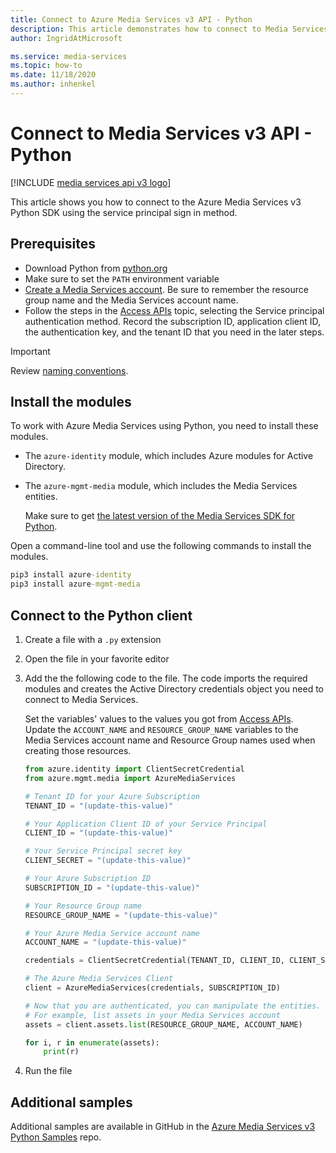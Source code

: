 ```yaml
---
title: Connect to Azure Media Services v3 API - Python
description: This article demonstrates how to connect to Media Services v3 API with Python.
author: IngridAtMicrosoft

ms.service: media-services
ms.topic: how-to
ms.date: 11/18/2020
ms.author: inhenkel
---
```

# Connect to Media Services v3 API - Python

[!INCLUDE [media services api v3 logo](./includes/v3-hr.md)]

This article shows you how to connect to the Azure Media Services v3 Python SDK using the service principal sign in method.

## Prerequisites

- Download Python from [python.org](https://www.python.org/downloads/)
- Make sure to set the `PATH` environment variable
- [Create a Media Services account](./account-create-how-to.md). Be sure to remember the resource group name and the Media Services account name.
- Follow the steps in the [Access APIs](./access-api-howto.md) topic, selecting the Service principal authentication method. Record the subscription ID, application client ID, the authentication key, and the tenant ID that you need in the later steps.

> [!IMPORTANT]
> Review [naming conventions](media-services-apis-overview.md#naming-conventions).

## Install the modules

To work with Azure Media Services using Python, you need to install these modules.

* The `azure-identity` module, which includes Azure modules for Active Directory.
* The `azure-mgmt-media` module, which includes the Media Services entities.

    Make sure to get [the latest version of the Media Services SDK for Python](https://pypi.org/project/azure-mgmt-media/).

Open a command-line tool and use the following commands to install the modules.

```cmd
pip3 install azure-identity
pip3 install azure-mgmt-media
```

## Connect to the Python client

1. Create a file with a `.py` extension
1. Open the file in your favorite editor
1. Add the the following code to the file. The code imports the required modules and creates the Active Directory credentials object you need to connect to Media Services.

      Set the variables' values to the values you got from [Access APIs](./access-api-howto.md). Update the `ACCOUNT_NAME` and `RESOURCE_GROUP_NAME` variables to the Media Services account name and Resource Group names used when creating those resources.

    ```python
    from azure.identity import ClientSecretCredential 
    from azure.mgmt.media import AzureMediaServices
    
    # Tenant ID for your Azure Subscription
    TENANT_ID = "(update-this-value)"

    # Your Application Client ID of your Service Principal
    CLIENT_ID = "(update-this-value)"

    # Your Service Principal secret key
    CLIENT_SECRET = "(update-this-value)"

    # Your Azure Subscription ID
    SUBSCRIPTION_ID = "(update-this-value)"

    # Your Resource Group name
    RESOURCE_GROUP_NAME = "(update-this-value)"
    
    # Your Azure Media Service account name
    ACCOUNT_NAME = "(update-this-value)"

    credentials = ClientSecretCredential(TENANT_ID, CLIENT_ID, CLIENT_SECRET)
    
    # The Azure Media Services Client
    client = AzureMediaServices(credentials, SUBSCRIPTION_ID)
    
    # Now that you are authenticated, you can manipulate the entities.
    # For example, list assets in your Media Services account
    assets = client.assets.list(RESOURCE_GROUP_NAME, ACCOUNT_NAME)
    
    for i, r in enumerate(assets):
        print(r)
    ```

1. Run the file


## Additional samples

Additional samples are available in GitHub in the [Azure Media Services v3 Python Samples](https://github.com/Azure-Samples/media-services-v3-python) repo.
